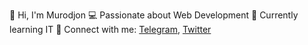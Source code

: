 👋 Hi, I'm Murodjon
💻 Passionate about Web Development
🌱 Currently learning IT
🔗 Connect with me: [Telegram](https://t.me/omonjonov_m), [Twitter](https://twitter.com/omonjonovm)
